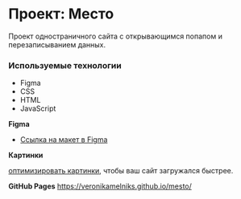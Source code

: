 # Проект: Место
Проект одностраничного сайта с открывающимся попапом и перезаписыванием данных. 

### Используемые технологии

* Figma
* CSS
* HTML
* JavaScript

**Figma**

* [Ссылка на макет в Figma](https://www.figma.com/file/2cn9N9jSkmxD84oJik7xL7/JavaScript.-Sprint-4?node-id=0%3A1)

**Картинки**

[оптимизировать картинки](https://tinypng.com/), чтобы ваш сайт загружался быстрее.

**GitHub Pages**
https://veronikamelniks.github.io/mesto/


